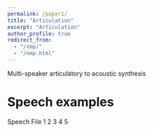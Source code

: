 ```yaml
---
permalink: /paper1/
title: "Articulation"
excerpt: "Articulation"
author_profile: true
redirect_from: 
  - "/nmp/"
  - "/nmp.html"
---
```



Multi-speaker articulatory to acoustic synthesis


Speech examples
======
Speech File 1
2
3
4
5